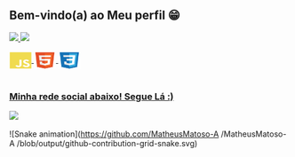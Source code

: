 ## Bem-vindo(a) ao Meu perfil  😁

 <div>
   <a href="https://github.com/MatheusMatoso-A
">
   <img height="180em" src="https://github-readme-stats.vercel.app/api?username=MatheusMatoso-A
&show_icons=true&theme=tokyonight&include_all_commits=true&count_private=true"/>
   <img height="180em" src="https://github-readme-stats.vercel.app/api/top-langs/?username=MatheusMatoso-A
&layout=compact&langs_count=6&theme=tokyonight"/>

</div>
<div style="display: inline_block"><br>
  <img align="center" alt="Js" height="30" width="40" src="https://raw.githubusercontent.com/devicons/devicon/master/icons/javascript/javascript-plain.svg">
  <img align="center" alt="HTML" height="30" width="40" src="https://raw.githubusercontent.com/devicons/devicon/master/icons/html5/html5-original.svg">
  <img align="center" alt="CSS" height="30" width="40" src="https://raw.githubusercontent.com/devicons/devicon/master/icons/css3/css3-original.svg">
</div>
 
 <br>
 
  ### Minha rede social abaixo! Segue Lá :)
 
<div> 
  <a href="https://instagram.com/matheusmatoso.a" target="_blank"><img src="https://img.shields.io/badge/-Instagram-%23E4405F?style=for-the-badge&logo=instagram&logoColor=white" target="_blank"></a>
 
  ![Snake animation](https://github.com/MatheusMatoso-A
/MatheusMatoso-A
/blob/output/github-contribution-grid-snake.svg)

</div>
